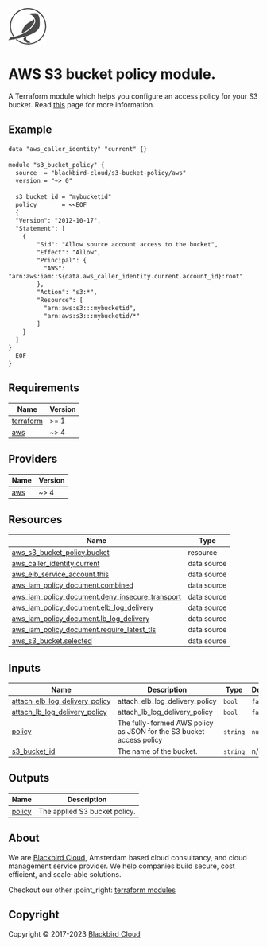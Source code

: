 <!-- BEGIN_TF_DOCS -->
[![blackbird-logo](https://raw.githubusercontent.com/blackbird-cloud/terraform-module-template/main/.config/logo_simple.png)](https://www.blackbird.cloud)

# AWS S3 bucket policy module.
A Terraform module which helps you configure an access policy for your S3 bucket. Read [this](https://docs.aws.amazon.com/AmazonS3/latest/userguide/bucket-policies.html) page for more information.

## Example
```hcl
data "aws_caller_identity" "current" {}

module "s3_bucket_policy" {
  source  = "blackbird-cloud/s3-bucket-policy/aws"
  version = "~> 0"

  s3_bucket_id = "mybucketid"
  policy       = <<EOF
  {
  "Version": "2012-10-17",
  "Statement": [
    {
        "Sid": "Allow source account access to the bucket",
        "Effect": "Allow",
        "Principal": {
          "AWS": "arn:aws:iam::${data.aws_caller_identity.current.account_id}:root"
        },
        "Action": "s3:*",
        "Resource": [
          "arn:aws:s3:::mybucketid",
          "arn:aws:s3:::mybucketid/*"
        ]
    }
  ]
}
  EOF
}
```

## Requirements

| Name | Version |
|------|---------|
| <a name="requirement_terraform"></a> [terraform](#requirement\_terraform) | >= 1 |
| <a name="requirement_aws"></a> [aws](#requirement\_aws) | ~> 4 |

## Providers

| Name | Version |
|------|---------|
| <a name="provider_aws"></a> [aws](#provider\_aws) | ~> 4 |

## Resources

| Name | Type |
|------|------|
| [aws_s3_bucket_policy.bucket](https://registry.terraform.io/providers/hashicorp/aws/latest/docs/resources/s3_bucket_policy) | resource |
| [aws_caller_identity.current](https://registry.terraform.io/providers/hashicorp/aws/latest/docs/data-sources/caller_identity) | data source |
| [aws_elb_service_account.this](https://registry.terraform.io/providers/hashicorp/aws/latest/docs/data-sources/elb_service_account) | data source |
| [aws_iam_policy_document.combined](https://registry.terraform.io/providers/hashicorp/aws/latest/docs/data-sources/iam_policy_document) | data source |
| [aws_iam_policy_document.deny_insecure_transport](https://registry.terraform.io/providers/hashicorp/aws/latest/docs/data-sources/iam_policy_document) | data source |
| [aws_iam_policy_document.elb_log_delivery](https://registry.terraform.io/providers/hashicorp/aws/latest/docs/data-sources/iam_policy_document) | data source |
| [aws_iam_policy_document.lb_log_delivery](https://registry.terraform.io/providers/hashicorp/aws/latest/docs/data-sources/iam_policy_document) | data source |
| [aws_iam_policy_document.require_latest_tls](https://registry.terraform.io/providers/hashicorp/aws/latest/docs/data-sources/iam_policy_document) | data source |
| [aws_s3_bucket.selected](https://registry.terraform.io/providers/hashicorp/aws/latest/docs/data-sources/s3_bucket) | data source |

## Inputs

| Name | Description | Type | Default | Required |
|------|-------------|------|---------|:--------:|
| <a name="input_attach_elb_log_delivery_policy"></a> [attach\_elb\_log\_delivery\_policy](#input\_attach\_elb\_log\_delivery\_policy) | attach\_elb\_log\_delivery\_policy | `bool` | `false` | no |
| <a name="input_attach_lb_log_delivery_policy"></a> [attach\_lb\_log\_delivery\_policy](#input\_attach\_lb\_log\_delivery\_policy) | attach\_lb\_log\_delivery\_policy | `bool` | `false` | no |
| <a name="input_policy"></a> [policy](#input\_policy) | The fully-formed AWS policy as JSON for the S3 bucket access policy | `string` | `null` | no |
| <a name="input_s3_bucket_id"></a> [s3\_bucket\_id](#input\_s3\_bucket\_id) | The name of the bucket. | `string` | n/a | yes |

## Outputs

| Name | Description |
|------|-------------|
| <a name="output_policy"></a> [policy](#output\_policy) | The applied S3 bucket policy. |

## About

We are [Blackbird Cloud](https://blackbird.cloud), Amsterdam based cloud consultancy, and cloud management service provider. We help companies build secure, cost efficient, and scale-able solutions.

Checkout our other :point\_right: [terraform modules](https://registry.terraform.io/namespaces/blackbird-cloud)

## Copyright

Copyright © 2017-2023 [Blackbird Cloud](https://www.blackbird.cloud)
<!-- END_TF_DOCS -->